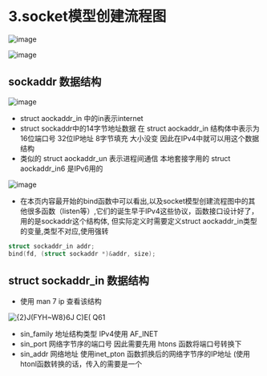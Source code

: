 # 3.socket模型创建流程图  

![image](https://user-images.githubusercontent.com/58176267/175502254-6bb7c72a-36ee-43a3-80e6-57825a830b23.png)  

![image](https://user-images.githubusercontent.com/58176267/175500299-5da5cf1a-fc1b-4d3e-a2f9-8e182cefe348.png)  

## sockaddr 数据结构  

![image](https://user-images.githubusercontent.com/58176267/175500459-19a10b2a-1fb2-4ea0-a345-7fbdd7f1e56a.png)  


* struct aockaddr_in 中的in表示internet  
* struct sockaddr中的14字节地址数据  在 struct aockaddr_in 结构体中表示为16位端口号 32位IP地址 8字节填充    大小没变 因此在IPv4中就可以用这个数据结构  
* 类似的 struct aockaddr_un 表示进程间通信 本地套接字用的 struct aockaddr_in6 是IPv6用的

![image](https://user-images.githubusercontent.com/58176267/175500894-9343fc9b-d60b-494a-9c7f-7a713678318e.png)  


* 在本页内容最开始的bind函数中可以看出,以及socket模型创建流程图中的其他很多函数（listen等）,它们的诞生早于IPv4这些协议，函数接口设计好了，用的是sockaddr这个结构体, 但实际定义时需要定义struct aockaddr_in类型的变量,类型不对应,使用强转  

```c
struct sockaddr_in addr;  
bind(fd, (struct sockaddr *)&addr, size);  
```

## struct sockaddr_in 数据结构  

* 使用 man 7 ip 查看该结构  

![{2}J(FYH~W8}6J C)E( Q61](https://user-images.githubusercontent.com/58176267/175503613-a1a9e930-057e-46c2-8c25-b90f51700d7d.png)  

* sin_family  地址结构类型  IPv4使用 AF_INET  
* sin_port   网络字节序的端口号   因此需要先用 htons 函数将端口号转换下
* sin_addr   网络地址  使用inet_pton 函数抓换后的网络字节序的IP地址 (使用htonl函数转换的话，传入的需要是一个

 

